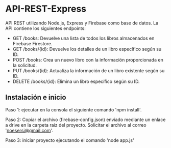 
# API-REST-Express

API REST utilizando Node.js, Express y Firebase como base de datos. La API contiene los siguientes endpoints:
- GET /books: Devuelve una lista de todos los libros almacenados en Firebase
Firestore.
- GET /books/{id}: Devuelve los detalles de un libro específico según su ID.
- POST /books: Crea un nuevo libro con la información proporcionada en la solicitud.
- PUT /books/{id}: Actualiza la información de un libro existente según su ID.
- DELETE /books/{id}: Elimina un libro específico según su ID.


## Instalación e inicio

Paso 1: ejecutar en la consola el siguiente comando 'npm install'.

Paso 2: Copiar el archivo (firebase-config.json) enviado mediante un enlace a drive en la carpeta raíz del proyecto. Solicitar el archivo al correo 'noesersi@gmail.com'.

Paso 3: iniciar proyecto ejecutando el comando 'node app.js'